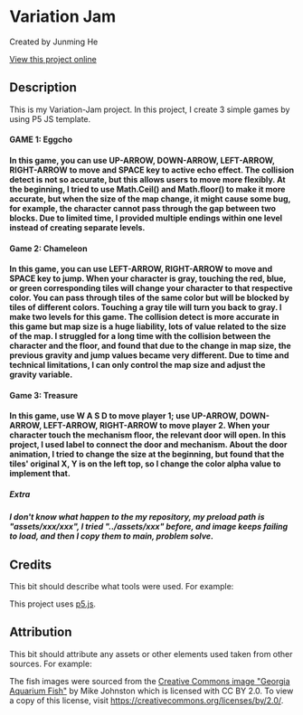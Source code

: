 # Variation Jam

Created by Junming He

[View this project online](https://le7els001.github.io/Variation-Jam/)

## Description

This is my Variation-Jam project. In this project, I create 3 simple games by using P5 JS template.

<h4>GAME 1: Eggcho<h4>
  In this game, you can use UP-ARROW, DOWN-ARROW, LEFT-ARROW, RIGHT-ARROW to move and SPACE key to active echo effect. The collision detect is not so accurate, but this allows users to move more flexibly. At the beginning, I tried to use Math.Ceil() and Math.floor() to make it more accurate, but when the size of the map change, it might cause some bug, for example, the character cannot pass through the gap between two blocks. Due to limited time, I provided multiple endings within one level instead of creating separate levels.

<h4>Game 2: Chameleon<h4>  
  In this game, you can use LEFT-ARROW, RIGHT-ARROW to move and SPACE key to jump. When your character is gray, touching the red, blue, or green corresponding tiles will change your character to that respective color. You can pass through tiles of the same color but will be blocked by tiles of different colors. Touching a gray tile will turn you back to gray. I make two levels for this game. The collision detect is more accurate in this game but map size is a huge liability, lots of value related to the size of the map. I struggled for a long time with the collision between the character and the floor, and found that due to the change in map size, the previous gravity and jump values became very different. Due to time and technical limitations, I can only control the map size and adjust the gravity variable. 

<h4>Game 3: Treasure<h4>
  In this game, use W A S D to move player 1; use UP-ARROW, DOWN-ARROW, LEFT-ARROW, RIGHT-ARROW to move player 2. When your character touch the mechanism floor, the relevant door will open. In this project, I used label to connect the door and mechanism. About the door animation, I tried to change the size at the beginning, but found that the tiles' original X, Y is on the left top, so I change the color alpha value to implement that.    
  
<h5>Extra<h5>
I don't know what happen to the my repository, my preload path is "assets/xxx/xxx", I tried "../assets/xxx" before, and image keeps failing to load, and then I copy them to main, problem solve. 

## Credits

This bit should describe what tools were used. For example:

This project uses [p5.js](https://p5js.org).

## Attribution

This bit should attribute any assets or other elements used taken from other sources. For example:

The fish images were sourced from the [Creative Commons image "Georgia Aquarium Fish"](https://search.creativecommons.org/photos/96f6f770-eac1-488c-8abb-16bee7bcc874) by Mike Johnston which is licensed with CC BY 2.0. To view a copy of this license, visit https://creativecommons.org/licenses/by/2.0/.
